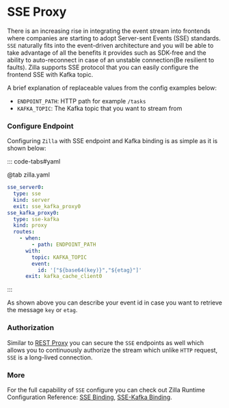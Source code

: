 # SSE Proxy

There is an increasing rise in integrating the event stream into frontends where companies are starting to adopt Server-sent Events (SSE) standards. `SSE` naturally fits into the event-driven architecture and you will be able to take advantage of all the benefits it provides such as SDK-free and the ability to auto-reconnect in case of an unstable connection(Be resilient to faults). Zilla supports SSE protocol that you can easily configure the frontend SSE with Kafka topic.

A brief explanation of replaceable values from the config examples below:

- `ENDPOINT_PATH`: HTTP path for example `/tasks`
- `KAFKA_TOPIC`: The Kafka topic that you want to stream from

### Configure Endpoint

Configuring `Zilla` with SSE endpoint  and Kafka binding is as simple as it is shown below:

::: code-tabs#yaml

@tab zilla.yaml

```yaml
sse_server0:
  type: sse
  kind: server
  exit: sse_kafka_proxy0
sse_kafka_proxy0:
  type: sse-kafka
  kind: proxy
  routes:
    - when:
        - path: ENDPOINT_PATH
      with:
        topic: KAFKA_TOPIC
        event:
          id: '["${base64(key)}","${etag}"]'
      exit: kafka_cache_client0

```

:::

As shown above you can describe your event id in case you want to retrieve the message `key` or `etag`.

### Authorization

Similar to [REST Proxy](rest-proxy.md) you can secure the `SSE` endpoints as well which allows you to continuously authorize the stream which unlike `HTTP` request, `SSE` is a long-lived connection.

### More

For the full capability of `SSE` configure you can check out Zilla Runtime Configuration Reference: [SSE Binding](../../reference/zilla.yaml/binding-sse.md), [SSE-Kafka Binding](../../reference/zilla.yaml/binding-sse-kafka.md).
